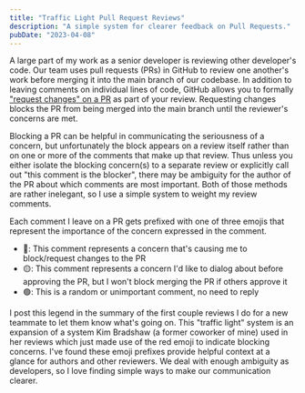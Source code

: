```yaml
---
title: "Traffic Light Pull Request Reviews"
description: "A simple system for clearer feedback on Pull Requests."
pubDate: "2023-04-08"
---
```


A large part of my work as a senior developer is reviewing other developer's code.
Our team uses pull requests (PRs) in GitHub to review one another's work before merging it into the main branch of our codebase. In addition to leaving comments on individual lines of code, GitHub allows you to formally ["request changes" on a PR](https://docs.github.com/en/pull-requests/collaborating-with-pull-requests/reviewing-changes-in-pull-requests/reviewing-proposed-changes-in-a-pull-request#submitting-your-review) as part of your review. Requesting changes blocks the PR from being merged into the main branch until the reviewer's concerns are met.

Blocking a PR can be helpful in communicating the seriousness of a concern, but unfortunately the block appears on a review itself rather than on one or more of the comments that make up that review. Thus unless you either isolate the blocking concern(s) to a separate review or explicitly call out "this comment is the blocker", there may be ambiguity for the author of the PR about which comments are most important. Both of those methods are rather inelegant, so I use a simple system to weight my review comments.

Each comment I leave on a PR gets prefixed with one of three emojis that represent the importance of the concern expressed in the comment.

- 🔴: This comment represents a concern that's causing me to block/request changes to the PR
- 🟡: This comment represents a concern I'd like to dialog about before approving the PR, but I won't block merging the PR if others approve it
- 🟢: This is a random or unimportant comment, no need to reply

I post this legend in the summary of the first couple reviews I do for a new teammate to let them know what's going on. This "traffic light" system is an expansion of a system Kim Bradshaw (a former coworker of mine) used in her reviews which just made use of the red emoji to indicate blocking concerns. I've found these emoji prefixes provide helpful context at a glance for authors and other reviewers. We deal with enough ambiguity as developers, so I love finding simple ways to make our communication clearer.
